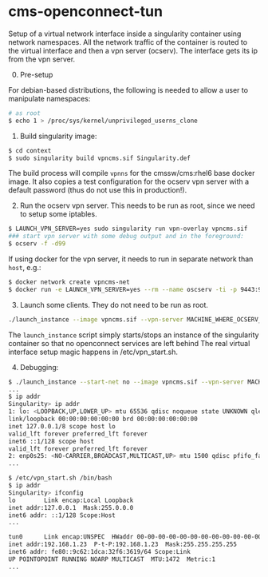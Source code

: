 # cms-openconnect-tun

Setup of a virtual network interface inside a singularity container using
network namespaces. All the network traffic of the container is routed to the
virtual interface and then a vpn server (ocserv). The interface gets its ip
from the vpn server.

0. Pre-setup

For debian-based distributions, the following is needed to allow a user to
manipulate namespaces:

```sh
# as root
$ echo 1 > /proc/sys/kernel/unprivileged_userns_clone
```

1. Build singularity image:

```sh
$ cd context
$ sudo singularity build vpncms.sif Singularity.def
```

The build process will compile `vpnns` for the cmssw/cms:rhel6 base docker
image. It also copies a test configuration for the ocserv vpn server with a
default password (thus do not use this in production!).

2. Run the ocserv vpn server. This needs to be run as root, since we need to
   setup some iptables.

```sh
$ LAUNCH_VPN_SERVER=yes sudo singularity run vpn-overlay vpncms.sif
### start vpn server with some debug output and in the foreground:
$ ocserv -f -d99
```

If using docker for the vpn server, it needs to run in separate network than
`host`, e.g.:

```sh
$ docker network create vpncms-net
$ docker run -e LAUNCH_VPN_SERVER=yes --rm --name oscserv -ti -p 9443:9443 --privileged --network vpncms-net  -v $(pwd):/srv vpncms /bin/bash
```

3. Launch some clients. They do not need to be run as root.
```sh
./launch_instance --image vpncms.sif --vpn-server MACHINE_WHERE_OCSERV_RUNS:9443 -- /bin/bash
```

The `launch_instance` script simply starts/stops an instance of the singularity
container so that no openconnect services are left behind The real virtual interface
setup magic happens in /etc/vpn_start.sh.

4. Debugging:
```sh
$ ./launch_instance --start-net no --image vpncms.sif --vpn-server MACHINE_WHERE_OCSERV_RUNS:9443 -- /bin/bash
...
$ ip addr
Singularity> ip addr
1: lo: <LOOPBACK,UP,LOWER_UP> mtu 65536 qdisc noqueue state UNKNOWN qlen 1000
link/loopback 00:00:00:00:00:00 brd 00:00:00:00:00:00
inet 127.0.0.1/8 scope host lo
valid_lft forever preferred_lft forever
inet6 ::1/128 scope host 
valid_lft forever preferred_lft forever
2: enp0s25: <NO-CARRIER,BROADCAST,MULTICAST,UP> mtu 1500 qdisc pfifo_fast state DOWN qlen 1000
...

$ /etc/vpn_start.sh /bin/bash
$ ip addr
Singularity> ifconfig 
lo        Link encap:Local Loopback  
inet addr:127.0.0.1  Mask:255.0.0.0
inet6 addr: ::1/128 Scope:Host
...

tun0      Link encap:UNSPEC  HWaddr 00-00-00-00-00-00-00-00-00-00-00-00-00-00-00-00  
inet addr:192.168.1.23  P-t-P:192.168.1.23  Mask:255.255.255.255
inet6 addr: fe80::9c62:1dca:32f6:3619/64 Scope:Link
UP POINTOPOINT RUNNING NOARP MULTICAST  MTU:1472  Metric:1
...
```


